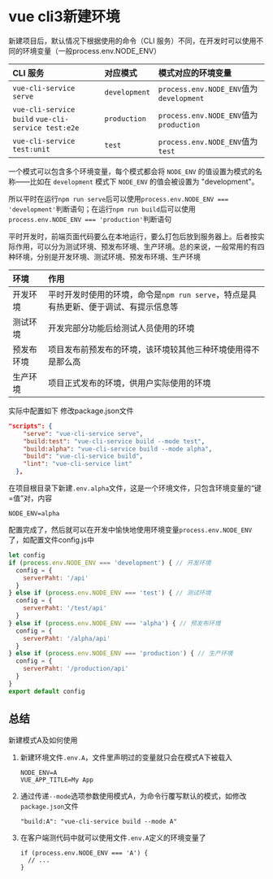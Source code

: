# vue cli3新建环境

新建项目后，默认情况下根据使用的命令（CLI 服务）不同，在开发时可以使用不同的环境变量（一般process.env.NODE_ENV）

CLI 服务 | 对应模式 | 模式对应的环境变量
:-- | :-- | :--
`vue-cli-service serve`| `development` | `process.env.NODE_ENV`值为`development`
`vue-cli-service build` `vue-cli-service test:e2e`| `production` | `process.env.NODE_ENV`值为`production`
`vue-cli-service test:unit`| `test` | `process.env.NODE_ENV`值为`test`

一个模式可以包含多个环境变量，每个模式都会将 `NODE_ENV` 的值设置为模式的名称——比如在 `development` 模式下 `NODE_ENV` 的值会被设置为 "development"。

所以平时在运行`npm run serve`后可以使用`process.env.NODE_ENV === 'development'`判断语句；在运行`npm run build`后可以使用`process.env.NODE_ENV === 'production'`判断语句

平时开发时，前端页面代码要么在本地运行，要么打包后放到服务器上。后者按实际作用，可以分为测试环境、预发布环境、生产环境。总的来说，一般常用的有四种环境，分别是开发环境、测试环境、预发布环境、生产环境

环境 | 作用
:-- | :--
开发环境 | 平时开发时使用的环境，命令是`npm run serve`，特点是具有热更新、便于调试、有提示信息等
测试环境 | 开发完部分功能后给测试人员使用的环境
预发布环境| 项目发布前预发布的环境，该环境较其他三种环境使用得不是那么高
生产环境 | 项目正式发布的环境，供用户实际使用的环境

实际中配置如下
修改package.json文件

```json
"scripts": {
    "serve": "vue-cli-service serve",
    "build:test": "vue-cli-service build --mode test",
    "build:alpha": "vue-cli-service build --mode alpha",
    "build": "vue-cli-service build",
    "lint": "vue-cli-service lint"
  },
```

在项目根目录下新建`.env.alpha`文件，这是一个环境文件，只包含环境变量的“键=值”对，内容

```
NODE_ENV=alpha
```

配置完成了，然后就可以在开发中愉快地使用环境变量`process.env.NODE_ENV`了，如配置文件config.js中

```js
let config
if (process.env.NODE_ENV === 'development') { // 开发环境
  config = {
    serverPaht: '/api'
  }
} else if (process.env.NODE_ENV === 'test') { // 测试环境
  config = {
    serverPaht: '/test/api'
  }
} else if (process.env.NODE_ENV === 'alpha') { // 预发布环境
  config = {
    serverPaht: '/alpha/api'
  }
} else if (process.env.NODE_ENV === 'production') { // 生产环境
  config = {
    serverPaht: '/production/api'
  }
}
export default config
```

## 总结

新建模式A及如何使用
1. 新建环境文件`.env.A`，文件里声明过的变量就只会在模式A下被载入

   ```
   NODE_ENV=A
   VUE_APP_TITLE=My App
   ```

2. 通过传递`--mode`选项参数使用模式A，为命令行覆写默认的模式，如修改`package.json`文件

   ```
   "build:A": "vue-cli-service build --mode A"
   ```

3. 在客户端测代码中就可以使用文件`.env.A`定义的环境变量了

   ```
   if (process.env.NODE_ENV === 'A') {
     // ...
   }
   ```
